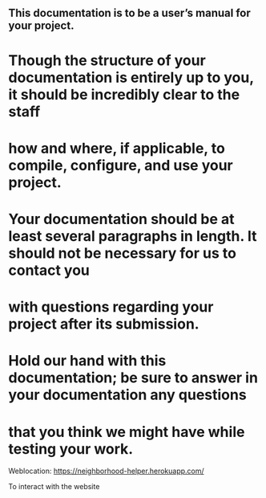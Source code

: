 ## This documentation is to be a user’s manual for your project.
# Though the structure of your documentation is entirely up to you, it should be incredibly clear to the staff
# how and where, if applicable, to compile, configure, and use your project.
# Your documentation should be at least several paragraphs in length. It should not be necessary for us to contact you
# with questions regarding your project after its submission.
# Hold our hand with this documentation; be sure to answer in your documentation any questions
# that you think we might have while testing your work.

Weblocation: https://neighborhood-helper.herokuapp.com/

To interact with the website

